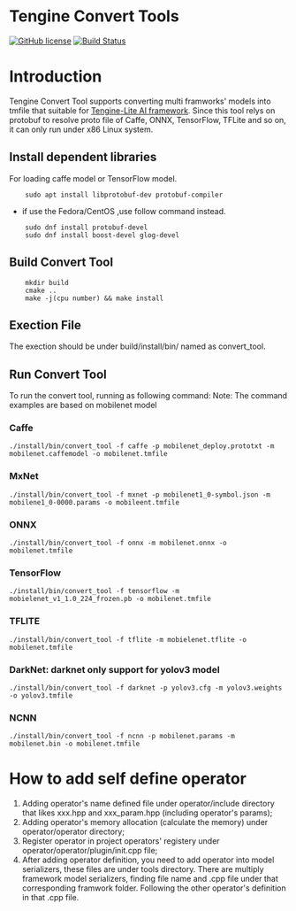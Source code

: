 # Tengine Convert Tools

[![GitHub license](http://OAID.github.io/pics/apache_2.0.svg)](./LICENSE) [![Build Status](https://img.shields.io/github/workflow/status/OAID/Tengine/Tengine-Lite-Actions/tengine-lite)](https://github.com/OAID/Tengine/actions?query=workflow%3ATengine-Lite-Actions) 

# Introduction

Tengine Convert Tool supports converting multi framworks' models into tmfile that suitable for [Tengine-Lite AI framework](https://github.com/OAID/Tengine/tree/tengine-lite).
Since this tool relys on protobuf to resolve proto file of Caffe, ONNX, TensorFlow, TFLite and so on, it can only run under x86 Linux system.

## Install dependent libraries
For loading caffe model or TensorFlow model.
``` 
    sudo apt install libprotobuf-dev protobuf-compiler
```

* if use the Fedora/CentOS ,use follow command instead.
```
    sudo dnf install protobuf-devel
    sudo dnf install boost-devel glog-devel
```

## Build Convert Tool
```
    mkdir build
    cmake ..
    make -j(cpu number) && make install
```

## Exection File

The exection should be under build/install/bin/ named as convert_tool.

## Run Convert Tool

To run the convert tool, running as following command:
Note: The command examples are based on mobilenet model

### Caffe
`./install/bin/convert_tool -f caffe -p mobilenet_deploy.prototxt -m mobilenet.caffemodel -o mobilenet.tmfile`

### MxNet
`./install/bin/convert_tool -f mxnet -p mobilenet1_0-symbol.json -m mobilene1_0-0000.params -o mobileent.tmfile`

### ONNX
`./install/bin/convert_tool -f onnx -m mobilenet.onnx -o mobilenet.tmfile`

### TensorFlow
`./install/bin/convert_tool -f tensorflow -m mobielenet_v1_1.0_224_frozen.pb -o mobilenet.tmfile`

### TFLITE
`./install/bin/convert_tool -f tflite -m mobielenet.tflite -o mobilenet.tmfile`

### DarkNet: darknet only support for yolov3 model
`./install/bin/convert_tool -f darknet -p yolov3.cfg -m yolov3.weights -o yolov3.tmfile`

### NCNN
`./install/bin/convert_tool -f ncnn -p mobilenet.params -m mobilenet.bin -o mobilenet.tmfile`


# How to add self define operator

1. Adding operator's name defined file under operator/include directory that likes xxx.hpp and xxx_param.hpp (including operator's params);
2. Adding operator's memory allocation (calculate the memory) under operator/operator directory;
3. Register operator in project operators' registery under operator/operator/plugin/init.cpp file;
4. After adding operator definition, you need to add operator into model serializers, these files are under tools directory. There are multiply framework model serializers, finding file name and .cpp file under that corresponding framwork folder. Following the other operator's definition in that .cpp file.
